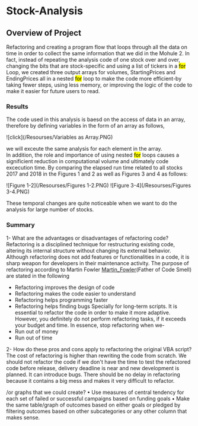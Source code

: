 # Stock-Analysis

## Overview of Project
Refactoring and creating a program flow that loops through all the data on time in order to collect the same information that we did in the Mohule 2.
In fact, instead of repeating the analysis code of one stock over and over, changing the bits that are stock-specific and using a list of 
tickers in a <mark>for</mark> Loop, we created three output arrays for volumes, StartingPrices and EndingPrices all in a nested <mark>for</mark> loop to make the code 
more efficient-by taking fewer steps, using less memory, or improving the logic of the code to make it easier for future users to read.


### Results
The code used in this analysis is baesd on the access of data in an array, therefore by defining variables in the form of an array as follows,

![click](/Resourses/Variables as Array.PNG) 

we will exceute the same analysis for each element in the array.  
In addition, the role and importance of using nested <mark>for</mark> loops causes a significient reduction in computational volume and ultimately code 
excecution time. By comparing the elapsed run time related to all stocks 2017 and 2018 in the Figures 1 and 2 as well as Figures 3 and 4 
as follows:

![Figure 1-2](/Resourses/Figures 1-2.PNG) 
![Figure 3-4](/Resourses/Figures 3-4.PNG)

These temporal changes are quite noticeable when we want to do the analysis for large number of stocks. 
     

### Summary

1- What are the advantages or disadvantages of refactoring code?
Refactoring is a disciplined technique for restructuring existing code, altering its internal structure without changing its external behavior.
Although refactoring does not add features or functionalities in a code, it is sharp weapon for developers in their maintenance activity.
The purpose of refactoring according to Martin Fowler [Martin_Fowler](https://martinfowler.com/)(Father of Code Smell) are stated in the following     
* Refactoring improves the design of code
* Refactoring makes the code easier to understand
* Refactoring helps programming faster
* Refactoring helps finding bugs
Specially for long-term scripts. It is essential to refactor the code in order to make it more adaptive. 
However, you definitely do not perform refactoring tasks, if it exceeds your budget and time. In essence, stop refactoring when we-
* Run out of money
* Run out of time


2- How do these pros and cons apply to refactoring the original VBA script?
The cost of refactoring is higher than rewriting the code from scratch. 
We should not refactor the code if we don't have the time to test the refactored code before release, delivery deadline is near 
and new development is planned. 
It can introduce bugs. 
There should be no delay in refactoring because it contains a big mess and makes it very difficult to refactor. 





/or graphs that we could create?
• Use measures of central tendency for each set of failed or successful campaigns based on funding goals
• Make the same table/graph of outcomes based on either goals or pledged by filtering outcomes based on other subcategories or any other column that makes sense.   
